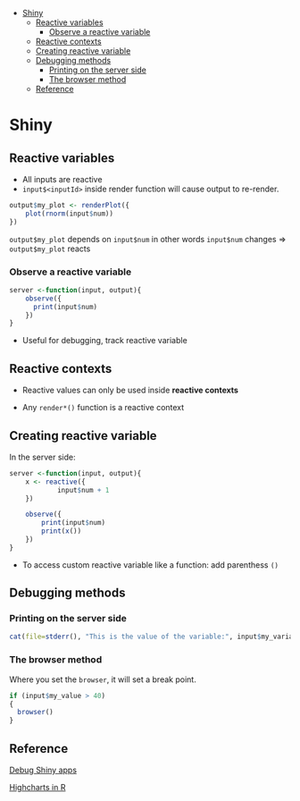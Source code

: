 <!--ts-->
   * [Shiny](#shiny)
      * [Reactive variables](#reactive-variables)
         * [Observe a reactive variable](#observe-a-reactive-variable)
      * [Reactive contexts](#reactive-contexts)
      * [Creating reactive variable](#creating-reactive-variable)
      * [Debugging methods](#debugging-methods)
         * [Printing on the server side](#printing-on-the-server-side)
         * [The browser method](#the-browser-method)
      * [Reference](#reference)

<!-- Added by: gil_diy, at: 2020-06-22T12:39+03:00 -->

<!--te-->

# Shiny

## Reactive variables

* All inputs are reactive
* `input$<inputId>` inside render function will cause output to re-render.

```R
output$my_plot <- renderPlot({
	plot(rnorm(input$num))
})
```

`output$my_plot` depends on `input$num`
in other words `input$num` changes => `output$my_plot` reacts

### Observe a reactive variable

```R
server <-function(input, output){
    observe({
      print(input$num)
    })
}
```
* Useful for debugging, track reactive variable

## Reactive contexts

*  Reactive values can only be used inside **reactive contexts**

* Any `render*()` function is a reactive context




## Creating reactive variable

In the server side:

```R
server <-function(input, output){
	x <- reactive({
			input$num + 1
	})

	observe({
		print(input$num)
		print(x())
	})
}

```

* To access custom reactive variable like a function:
	add parenthess `()`

## Debugging methods

### Printing on the server side

```R
cat(file=stderr(), "This is the value of the variable:", input$my_variable, "\n")
```

### The browser method

Where you set the `browser`, it will set a break point.

```R
if (input$my_value > 40)
{
  browser()
}
```
   



## Reference

[Debug Shiny apps](https://shiny.rstudio.com/articles/debugging.html)

[Highcharts in R](http://jkunst.com/highcharter/)